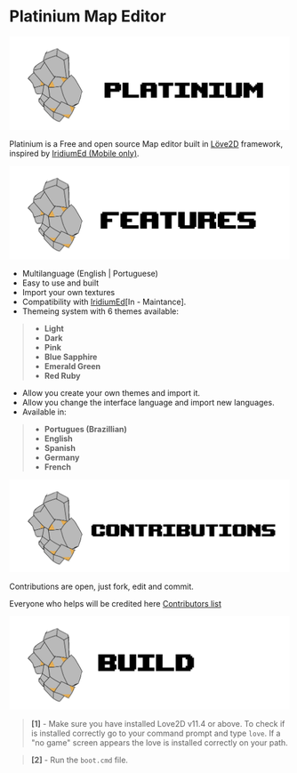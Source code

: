 # Platinium Map Editor

![Alt text](resources/images/Assets/platiniumLogo.png)

Platinium is a Free and open source Map editor built in [Löve2D](https://love2d.org) framework, inspired by [IridiumEd (Mobile only)](https://github.com/OrangeFoxTeamOFT/Iridium-0.0.3).

![Alt text](resources/images/Assets/platiniumFeatures.png)

- Multilanguage (English | Portuguese)
- Easy to use and built
- Import your own textures
- Compatibility with [IridiumEd](https://github.com/OrangeFoxTeamOFT/Iridium-0.0.3)[In - Maintance].
- Themeing system with 6 themes available:

>- **Light**
>- **Dark**
>- **Pink**
>- **Blue Sapphire**
>- **Emerald Green**
>- **Red Ruby**

- Allow you create your own themes and import it.
- Allow you change the interface language and import new languages.
- Available in:
>- **Portugues (Brazillian)**
>- **English**
>- **Spanish**
>- **Germany**
>- **French**

![Alt text](resources/images/Assets/platiniumContributions.png)

Contributions are open, just fork, edit and commit.

Everyone who helps will be credited here [Contributors list](contributors.md)

![Alt text](resources/images/Assets/platiniumBuild.png)

>**[1]** - Make sure you have installed Love2D v11.4 or above. To check if is installed correctly go to your command prompt and type `love`. If a "no game" screen appears the love is installed correctly on your path.

>**[2]** - Run the `boot.cmd` file.